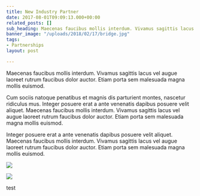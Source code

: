 ```yaml
---
title: New Industry Partner
date: 2017-08-01T09:09:13.000+00:00
related_posts: []
sub_heading: Maecenas faucibus mollis interdum. Vivamus sagittis lacus
banner_image: "/uploads/2018/02/17/bridge.jpg"
tags:
- Partnerships
layout: post

---
```

Maecenas faucibus mollis interdum. Vivamus sagittis lacus vel augue laoreet rutrum faucibus dolor auctor. Etiam porta sem malesuada magna mollis euismod.

Cum sociis natoque penatibus et magnis dis parturient montes, nascetur ridiculus mus. Integer posuere erat a ante venenatis dapibus posuere velit aliquet. Maecenas faucibus mollis interdum. Vivamus sagittis lacus vel augue laoreet rutrum faucibus dolor auctor. Etiam porta sem malesuada magna mollis euismod.

Integer posuere erat a ante venenatis dapibus posuere velit aliquet. Maecenas faucibus mollis interdum. Vivamus sagittis lacus vel augue laoreet rutrum faucibus dolor auctor. Etiam porta sem malesuada magna mollis euismod.

![](/uploads/2018/02/17/bridge.jpg)

![](/uploads/2018/02/17/building2.jpg)

test